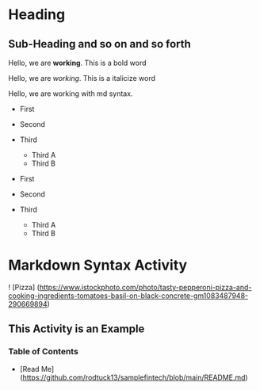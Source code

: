 # Heading
## Sub-Heading and so on and so forth
Hello, we are **working**. This is a bold word

Hello, we are *working*. This is a italicize word

Hello, we are working with md syntax.

- First
- Second
- Third
    - Third A
    - Third B

- First
- Second
- Third
    - Third A
    - Third B

# Markdown Syntax Activity

! [Pizza] (https://www.istockphoto.com/photo/tasty-pepperoni-pizza-and-cooking-ingredients-tomatoes-basil-on-black-concrete-gm1083487948-290669894)

## This Activity is an Example
### Table of Contents

- [Read Me] (https://github.com/rodtuck13/samplefintech/blob/main/README.md)



